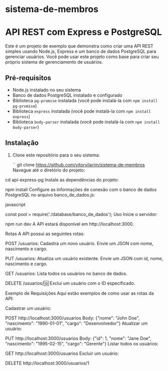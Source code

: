 # sistema-de-membros
# API REST com Express e PostgreSQL

Este é um projeto de exemplo que demonstra como criar uma API REST simples usando Node.js, Express e um banco de dados PostgreSQL para gerenciar usuários. Você pode usar este projeto como base para criar seu próprio sistema de gerenciamento de usuários.

## Pré-requisitos

- Node.js instalado no seu sistema
- Banco de dados PostgreSQL instalado e configurado
- Biblioteca `pg-promise` instalada (você pode instalá-la com `npm install pg-promise`)
- Biblioteca `express` instalada (você pode instalá-la com `npm install express`)
- Biblioteca `body-parser` instalada (você pode instalá-la com `npm install body-parser`)

## Instalação

1. Clone este repositório para o seu sistema:

   ``
   git clone https://github.com/vitorvilarim/sistema-de-membros
Navegue até o diretório do projeto:


cd api-express-pg
Instale as dependências do projeto:


npm install
Configure as informações de conexão com o banco de dados PostgreSQL no arquivo banco_de_dados.js:

javascript

const pool = require('./database/banco_de_dados');
Uso
Inicie o servidor:


npm run dev
A API estará disponível em http://localhost:3000.

Rotas
A API possui as seguintes rotas:

POST /usuarios: Cadastra um novo usuário. Envie um JSON com nome, nascimento e cargo.

PUT /usuarios: Atualiza um usuário existente. Envie um JSON com id, nome, nascimento e cargo.

GET /usuarios: Lista todos os usuários no banco de dados.

DELETE /usuarios/:id: Exclui um usuário com o ID especificado.

Exemplo de Requisições
Aqui estão exemplos de como usar as rotas da API:

Cadastrar um usuário:


POST http://localhost:3000/usuarios
Body: {"nome": "John Doe", "nascimento": "1990-01-01", "cargo": "Desenvolvedor"}
Atualizar um usuário:


PUT http://localhost:3000/usuarios
Body: {"id": 1, "nome": "Jane Doe", "nascimento": "1995-02-15", "cargo": "Gerente"}
Listar todos os usuários:


GET http://localhost:3000/usuarios
Excluir um usuário:


DELETE http://localhost:3000/usuarios/1